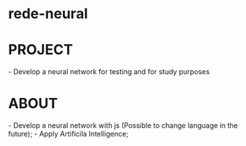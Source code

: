 # rede-neural

<h1>PROJECT</h1> 
 - Develop a neural network for testing and for study purposes  

<h1>ABOUT</h1>  
  - Develop a neural network with js (Possible to change language in the future); 
  - Apply Artificila Intelligence;
